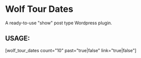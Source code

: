 Wolf Tour Dates
===========

A ready-to-use "show" post type Wordpress plugin.

## USAGE:

[wolf_tour_dates count="10" past="true|false" link="true|false"]
